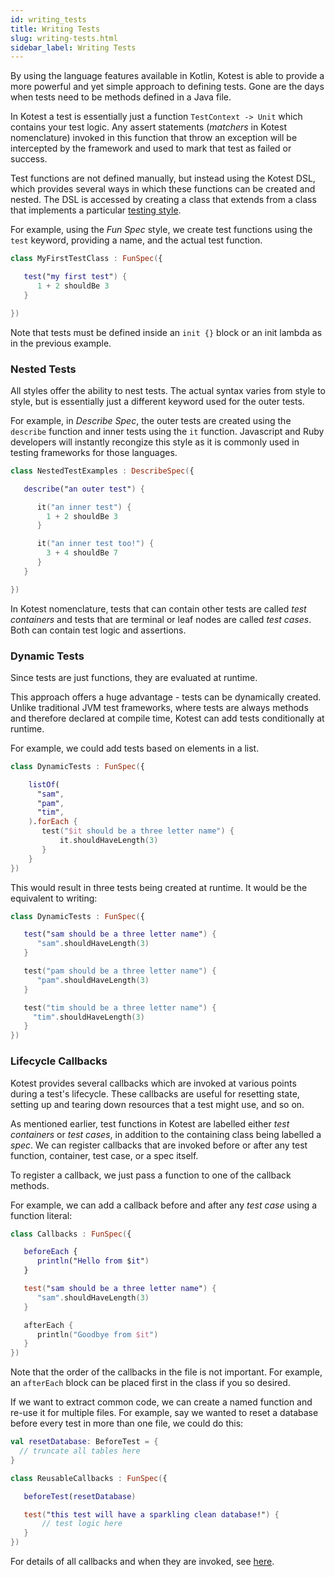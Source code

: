 ```yaml
---
id: writing_tests
title: Writing Tests
slug: writing-tests.html
sidebar_label: Writing Tests
---
```


By using the language features available in Kotlin, Kotest is able to provide a more powerful and yet simple approach
to defining tests. Gone are the days when tests need to be methods defined in a Java file.

In Kotest a test is essentially just a function `TestContext -> Unit` which contains your test logic.
Any assert statements (_matchers_ in Kotest nomenclature) invoked in this function that throw an exception
will be intercepted by the framework and used to mark that test as failed or success.

Test functions are not defined manually, but instead using the Kotest DSL, which provides several ways in which these functions
can be created and nested. The DSL is accessed by creating a class that extends from a class that implements a particular
[testing style](styles.md).

For example, using the _Fun Spec_ style, we create test functions using the `test` keyword, providing a name, and the
actual test function.

```kotlin
class MyFirstTestClass : FunSpec({

   test("my first test") {
      1 + 2 shouldBe 3
   }

})
```

Note that tests must be defined inside an `init {}` block or an init lambda as in the previous example.

### Nested Tests

All styles offer the ability to nest tests. The actual syntax varies from style to style,
but is essentially just a different keyword used for the outer tests.

For example, in _Describe Spec_, the outer tests are created using the `describe` function and
inner tests using the `it` function.
Javascript and Ruby developers will instantly recongize this style as it is commonly used in testing frameworks
for those languages.

```kotlin
class NestedTestExamples : DescribeSpec({

   describe("an outer test") {

      it("an inner test") {
        1 + 2 shouldBe 3
      }

      it("an inner test too!") {
        3 + 4 shouldBe 7
      }
   }

})
```

In Kotest nomenclature, tests that can contain other tests are called _test containers_ and tests
that are terminal or leaf nodes are called _test cases_. Both can contain test logic and assertions.


### Dynamic Tests

Since tests are just functions, they are evaluated at runtime.

This approach offers a huge advantage - tests can be dynamically created. Unlike traditional JVM test frameworks,
where tests are always methods and therefore declared at compile time, Kotest can add tests conditionally at runtime.

For example, we could add tests based on elements in a list.

```kotlin
class DynamicTests : FunSpec({

    listOf(
      "sam",
      "pam",
      "tim",
    ).forEach {
       test("$it should be a three letter name") {
           it.shouldHaveLength(3)
       }
    }
})
```

This would result in three tests being created at runtime. It would be the equivalent to writing:

```kotlin
class DynamicTests : FunSpec({

   test("sam should be a three letter name") {
      "sam".shouldHaveLength(3)
   }

   test("pam should be a three letter name") {
      "pam".shouldHaveLength(3)
   }

   test("tim should be a three letter name") {
     "tim".shouldHaveLength(3)
   }
})
```


### Lifecycle Callbacks

Kotest provides several callbacks which are invoked at various points during a test's lifecycle.
These callbacks are useful for resetting state, setting up and tearing down resources that a test might use, and so on.

As mentioned earlier, test functions in Kotest are labelled either _test containers_ or _test cases_, in addition to
the containing class being labelled a _spec_. We can register callbacks that are invoked before or after any test function, container, test case, or a spec itself.

To register a callback, we just pass a function to one of the callback methods.

For example, we can add a callback before and after any _test case_ using a function literal:

```kotlin
class Callbacks : FunSpec({

   beforeEach {
      println("Hello from $it")
   }

   test("sam should be a three letter name") {
      "sam".shouldHaveLength(3)
   }

   afterEach {
      println("Goodbye from $it")
   }
})
```

Note that the order of the callbacks in the file is not important.
For example, an `afterEach` block can be placed first in the class if you so desired.

If we want to extract common code, we can create a named function and re-use it for multiple files.
For example, say we wanted to reset a database before every test in more than one file, we could do this:

```kotlin
val resetDatabase: BeforeTest = {
  // truncate all tables here
}

class ReusableCallbacks : FunSpec({

   beforeTest(resetDatabase)

   test("this test will have a sparkling clean database!") {
       // test logic here
   }
})
```

For details of all callbacks and when they are invoked, see [here](listeners.md).
